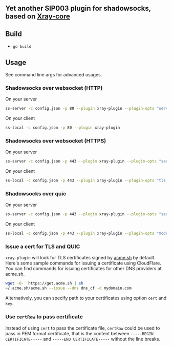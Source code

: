 ## Yet another SIP003 plugin for shadowsocks, based on [Xray-core](https://github.com/xtls/xray-core)

## Build

* `go build`

## Usage

See command line args for advanced usages.

### Shadowsocks over websocket (HTTP)

On your server

```sh
ss-server -c config.json -p 80 --plugin xray-plugin --plugin-opts "server"
```

On your client

```sh
ss-local -c config.json -p 80 --plugin xray-plugin
```

### Shadowsocks over websocket (HTTPS)

On your server

```sh
ss-server -c config.json -p 443 --plugin xray-plugin --plugin-opts "server;tls;host=mydomain.com"
```

On your client

```sh
ss-local -c config.json -p 443 --plugin xray-plugin --plugin-opts "tls;host=mydomain.com"
```

### Shadowsocks over quic

On your server

```sh
ss-server -c config.json -p 443 --plugin xray-plugin --plugin-opts "server;mode=quic;host=mydomain.com"
```

On your client

```sh
ss-local -c config.json -p 443 --plugin xray-plugin --plugin-opts "mode=quic;host=mydomain.com"
```

### Issue a cert for TLS and QUIC

`xray-plugin` will look for TLS certificates signed by [acme.sh](https://github.com/acmesh-official/acme.sh) by default.
Here's some sample commands for issuing a certificate using CloudFlare.
You can find commands for issuing certificates for other DNS providers at acme.sh.

```sh
wget -O-  https://get.acme.sh | sh
~/.acme.sh/acme.sh --issue --dns dns_cf -d mydomain.com
```

Alternatively, you can specify path to your certificates using option `cert` and `key`.

### Use `certRaw` to pass certificate

Instead of using `cert` to pass the certificate file, `certRaw` could be used to pass in PEM format certificate, that is the content between `-----BEGIN CERTIFICATE-----` and `-----END CERTIFICATE-----` without the line breaks.
